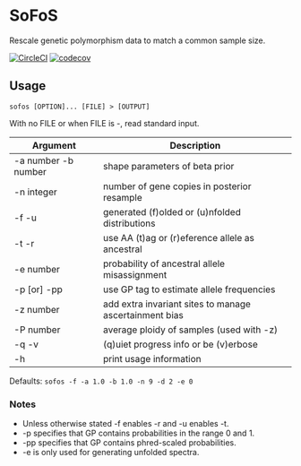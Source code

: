 # SoFoS
Rescale genetic polymorphism data to match a common sample size.


[![CircleCI](https://circleci.com/gh/CartwrightLab/SoFoS.svg?style=svg)](https://circleci.com/gh/CartwrightLab/SoFoS)
[![codecov](https://codecov.io/gh/CartwrightLab/SoFoS/branch/master/graph/badge.svg)](https://codecov.io/gh/CartwrightLab/SoFoS)

## Usage

`sofos [OPTION]... [FILE] > [OUTPUT]`

With no FILE or when FILE is -, read standard input.

| Argument            |Description                   |
|---------------------|------------------------------|
|-a number -b number  |shape parameters of beta prior|
|-n integer           |number of gene copies in posterior resample|
|-f -u                |generated (f)olded or (u)nfolded distributions|
|-t -r                |use AA (t)ag or (r)eference allele as ancestral|
|-e number            |probability of ancestral allele misassignment|
|-p [or] -pp          |use GP tag to estimate allele frequencies|
|-z number            |add extra invariant sites to manage ascertainment bias|
|-P number			  |average ploidy of samples (used with -z)|
|-q -v                |(q)uiet progress info or be (v)erbose|
|-h                   |print usage information|

Defaults: `sofos -f -a 1.0 -b 1.0 -n 9 -d 2 -e 0`

### Notes

 - Unless otherwise stated -f enables -r and -u enables -t.
 - -p specifies that GP contains probabilities in the range 0 and 1.
 - -pp specifies that GP contains phred-scaled probabilities.
 - -e is only used for generating unfolded spectra.
